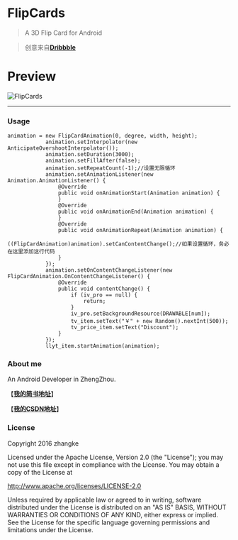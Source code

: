 
# FlipCards
>A 3D Flip Card for Android

>创意来自[**Dribbble**](https://dribbble.com)

# Preview

![FlipCards](gif/screen.gif)

---
### Usage
```
animation = new FlipCardAnimation(0, degree, width, height);
            animation.setInterpolator(new AnticipateOvershootInterpolator());
            animation.setDuration(3000);
            animation.setFillAfter(false);
            animation.setRepeatCount(-1);//设置无限循环
            animation.setAnimationListener(new Animation.AnimationListener() {
                @Override
                public void onAnimationStart(Animation animation) {
                }
                @Override
                public void onAnimationEnd(Animation animation) {
                }
                @Override
                public void onAnimationRepeat(Animation animation) {
                    ((FlipCardAnimation)animation).setCanContentChange();//如果设置循环，务必在这里添加这行代码
                }
            });
            animation.setOnContentChangeListener(new FlipCardAnimation.OnContentChangeListener() {
                @Override
                public void contentChange() {
                    if (iv_pro == null) {
                        return;
                    }
                    iv_pro.setBackgroundResource(DRAWABLE[num]);
                    tv_item.setText("￥" + new Random().nextInt(500));
                    tv_price_item.setText("Discount");
                }
            });
            llyt_item.startAnimation(animation);
```
### About me

An Android Developer in ZhengZhou.

【[**我的简书地址**](http://www.jianshu.com/users/3c751e06dc32/latest_articles)】

【[**我的CSDN地址**](http://blog.csdn.net/zhangke3016)】


### License

Copyright  2016  zhangke

Licensed under the Apache License, Version 2.0 (the "License");
you may not use this file except in compliance with the License.
You may obtain a copy of the License at

   http://www.apache.org/licenses/LICENSE-2.0
     
Unless required by applicable law or agreed to in writing, software
distributed under the License is distributed on an "AS IS" BASIS,
WITHOUT WARRANTIES OR CONDITIONS OF ANY KIND, either express or implied.
See the License for the specific language governing permissions and
limitations under the License.
